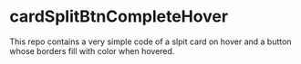 # cardSplitBtnCompleteHover
This repo contains a very simple code of a slpit card on hover and a button whose borders fill with color when hovered.
